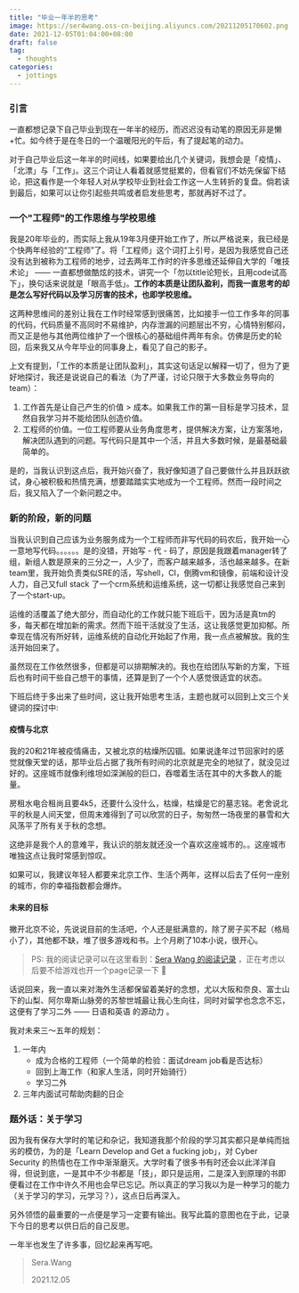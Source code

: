 ```yaml
---
title: "毕业一年半的思考"
image: https://ser4wang.oss-cn-beijing.aliyuncs.com/20211205170602.png
date: 2021-12-05T01:04:00+08:00
draft: false
tag:
  - thoughts
categories:
  - jottings
---
```




### 引言

一直都想记录下自己毕业到现在一年半的经历，而迟迟没有动笔的原因无非是懒+忙。如今终于是在冬日的一个温暖阳光的午后，有了提起笔的动力。



对于自己毕业后这一年半的时间线，如果要给出几个关键词，我想会是「疫情」、「北漂」与「工作」。这三个词让人看着就感觉挺累的，但看官们不妨先保留下结论，把这看作是一个年轻人对从学校毕业到社会工作这一人生转折的复盘。倘若读到最后，如果可以让你引起些共鸣或者启发些思考，那就再好不过了。



### 一个"工程师"的工作思维与学校思维

我是20年毕业的，而实际上我从19年3月便开始工作了，所以严格说来，我已经是个快两年经验的“工程师”了。将「工程师」这个词打上引号，是因为我感觉自己还没有达到被称为工程师的地步，过去两年工作时的许多思维还延伸自大学的「唯技术论」 —— 一直都想做酷炫的技术，讲究一个「勿以title论短长，且用code试高下」，换句话来说就是「眼高手低」。**工作的本质是让团队盈利，而我一直思考的却是怎么写好代码以及学习厉害的技术，也即学校思维。**



这两种思维间的差别让我在工作时经常感到很痛苦，比如接手一位工作多年的同事的代码，代码质量不高同时不易维护，内存泄漏的问题层出不穷，心情特别郁闷，而又正是他与其他两位维护了一个很核心的基础组件两年有余。仿佛是历史的轮回，后来我又从今年毕业的同事身上，看见了自己的影子。



上文有提到，「工作的本质是让团队盈利」，其实这句话足以解释一切了，但为了更好地探讨，我还是说说自己的看法（为了严谨，讨论只限于大多数业务导向的team）：

1. 工作首先是让自己产生的价值 > 成本。如果我工作的第一目标是学习技术，显然自我学习并不能给团队创造价值。
2. 工程师的价值。一位工程师要从业务角度思考，提供解决方案，让方案落地，解决团队遇到的问题。写代码只是其中一个活，并且大多数时候，是最基础最简单的。



是的，当我认识到这点后，我开始兴奋了，我好像知道了自己要做什么并且跃跃欲试，身心被积极和热情充满，想要踏踏实实地成为一个工程师。然而一段时间之后，我又陷入了一个新问题之中。



### 新的阶段，新的问题

当我认识到自己应该为业务服务成为一个工程师而非写代码的码农后，我开始一心一意地写代码。。。。。。是的没错，开始写 - 代 - 码了，原因是我跟着manager转了组，新组人数是原来的三分之一，人少了，而客户越来越多，活也越来越多。在新team里，我开始负责类似SRE的活，写shell，CI，倒腾vm和镜像，前端和设计没人力，自己又full stack 了一个crm系统和运维系统，这一切都让我感觉自己来到了一个start-up。



运维的活覆盖了绝大部分，而自动化的工作就只能下班后干，因为活是真tm的多，每天都在增加新的需求。然而下班干活就没了生活，这让我感觉更加抑郁。所幸现在情况有所好转，运维系统的自动化开始起了作用，我一点点被解放。我的生活开始回来了。



虽然现在工作依然很多，但都是可以排期解决的。我也在给团队写新的方案，下班后也有时间干些自己想干的事情，还算是到了一个个人感觉很适宜的状态。



下班后终于多出来了些时间，这让我开始思考生活，主题也就可以回到上文三个关键词的探讨中:



#### 疫情与北京

我的20和21年被疫情痛击，又被北京的枯燥所囚锢。如果说逢年过节回家时的感觉就像天堂的话，那毕业后占据了我所有时间的北京就是完全的地狱了，就没见过好的。这座城市就像利维坦如深渊般的巨口，吞噬着生活在其中的大多数人的能量。



房租水电合租尚且要4k5，还要什么没什么，枯燥，枯燥是它的墓志铭。老舍说北平的秋是人间天堂，但周末难得到了可以欣赏的日子，匆匆然一场夜里的暴雪和大风荡平了所有关于秋的念想。



这绝非是我个人的意难平，我认识的朋友就还没一个喜欢这座城市的。。这座城市唯独这点让我时常感到惊叹。



如果可以，我建议年轻人都要来北京工作、生活个两年，这样以后去了任何一座别的城市，你的幸福指数都会爆炸。



#### 未来的目标

撇开北京不论，先说说目前的生活吧，个人还是挺满意的，除了房子买不起（格局小了），其他都不缺，堆了很多游戏和书。上个月刷了10本小说，很开心。



> PS: 我的阅读记录可以在这里看到：[Sera Wang 的阅读记录](https://seraw4ng.notion.site/seraw4ng/69ff90fcd7cc4f5ab802a43452f26c05)  ，正在考虑以后要不给游戏也开一个page记录一下 🤔 



话说回来，我一直以来对海外生活都保留着美好的念想，尤以大阪和奈良、富士山下的山梨、阿尔卑斯山脉旁的苏黎世城最让我心生向往，同时对留学也念念不忘，这便有了学习二外 —— 日语和英语 的源动力 。



我对未来三～五年的规划：

1. 一年内
   - 成为合格的工程师（一个简单的检验：面试dream job看是否达标）
   - 回到上海工作（和家人生活，同时开始骑行）
   - 学习二外
2. 三年内面试可帮助肉翻的日企



### 题外话：关于学习

因为我有保存大学时的笔记和杂记，我知道我那个阶段的学习其实都只是单纯而拙劣的模仿，为的是「Learn Develop and Get a fucking job」，对 Cyber Security 的热情也在工作中渐渐磨灭。大学时看了很多书有时还会以此洋洋自得，但说到底，一是其中不少书都是「技」，即只是运用，二是深入到原理的书即便看过在工作中许久不用也会早已忘记。所以真正的学习我以为是一种学习的能力（关于学习的学习，元学习？），这点日后再深入。



另外领悟的最重要的一点便是学习一定要有输出。我写此篇的意图也在于此，记录下今日的思考以供日后的自己反思。



一年半也发生了许多事，回忆起来再写吧。



> Sera.Wang
>
> 2021.12.05

